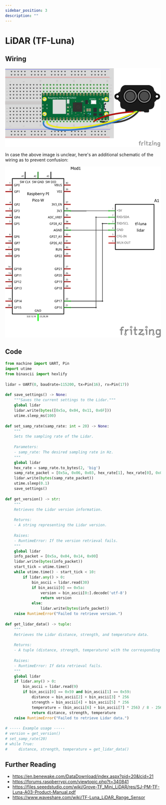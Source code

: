 ```yaml
---
sidebar_position: 3
description: ""
---
```


# LiDAR (TF-Luna)

## Wiring

![Wiring diagram](lidar_bb.png)

In case the above image is unclear, here's an additional schematic of the wiring as to prevent confusion:

![Wiring schematic](lidar_schem.png)

## Code

```py
from machine import UART, Pin
import utime
from binascii import hexlify

lidar = UART(0, baudrate=115200, tx=Pin(16), rx=Pin(17))

def save_settings() -> None:
    """Saves the current settings to the Lidar."""
    global lidar
    lidar.write(bytes([0x5a, 0x04, 0x11, 0x6F]))
    utime.sleep_ms(100)

def set_samp_rate(samp_rate: int = 20) -> None:
    """
    Sets the sampling rate of the Lidar.

    Parameters:
    - samp_rate: The desired sampling rate in Hz.
    """
    global lidar
    hex_rate = samp_rate.to_bytes(2, 'big')
    samp_rate_packet = [0x5a, 0x06, 0x03, hex_rate[1], hex_rate[0], 0x00, 0x00]
    lidar.write(bytes(samp_rate_packet))
    utime.sleep(0.1)
    save_settings()

def get_version() -> str:
    """
    Retrieves the Lidar version information.

    Returns:
    - A string representing the Lidar version.

    Raises:
    - RuntimeError: If the version retrieval fails.
    """
    global lidar
    info_packet = [0x5a, 0x04, 0x14, 0x00]
    lidar.write(bytes(info_packet))
    start_tick = utime.time()
    while utime.time() - start_tick < 10:
        if lidar.any() > 0:
            bin_ascii = lidar.read(30)
            if bin_ascii[0] == 0x5a:
                version = bin_ascii[0:].decode('utf-8')
                return version
            else:
                lidar.write(bytes(info_packet))
    raise RuntimeError("Failed to retrieve version.")

def get_lidar_data() -> tuple:
    """
    Retrieves the Lidar distance, strength, and temperature data.

    Returns:
    - A tuple (distance, strength, temperature) with the corresponding values.

    Raises:
    - RuntimeError: If data retrieval fails.
    """
    global lidar
    if lidar.any() > 0:
        bin_ascii = lidar.read(9)
        if bin_ascii[0] == 0x59 and bin_ascii[1] == 0x59:
            distance = bin_ascii[2] + bin_ascii[3] * 256
            strength = bin_ascii[4] + bin_ascii[5] * 256
            temperature = (bin_ascii[6] + bin_ascii[7] * 256) / 8 - 256
            return distance, strength, temperature
    raise RuntimeError("Failed to retrieve Lidar data.")

# ----- Example usage -----
# version = get_version()
# set_samp_rate(20)
# while True:
#     distance, strength, temperature = get_lidar_data()
```

## Further Reading

- https://en.benewake.com/DataDownload/index.aspx?pid=20&lcid=21
- https://forums.raspberrypi.com/viewtopic.php?t=340841
- https://files.seeedstudio.com/wiki/Grove-TF_Mini_LiDAR/res/SJ-PM-TF-Luna-A03-Product-Manual.pdf
- https://www.waveshare.com/wiki/TF-Luna_LiDAR_Range_Sensor
